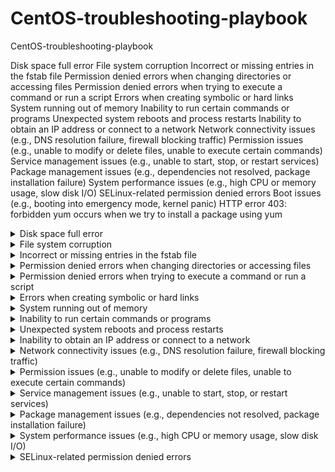 # CentOS-troubleshooting-playbook
CentOS-troubleshooting-playbook


Disk space full error
File system corruption
Incorrect or missing entries in the fstab file
Permission denied errors when changing directories or accessing files
Permission denied errors when trying to execute a command or run a script
Errors when creating symbolic or hard links
System running out of memory
Inability to run certain commands or programs
Unexpected system reboots and process restarts
Inability to obtain an IP address or connect to a network
Network connectivity issues (e.g., DNS resolution failure, firewall blocking traffic)
Permission issues (e.g., unable to modify or delete files, unable to execute certain commands)
Service management issues (e.g., unable to start, stop, or restart services)
Package management issues (e.g., dependencies not resolved, package installation failure)
System performance issues (e.g., high CPU or memory usage, slow disk I/O)
SELinux-related permission denied errors
Boot issues (e.g., booting into emergency mode, kernel panic)
HTTP error 403: forbidden yum occurs when we try to install a package using yum

<details>
<summary>Disk space full error</summary>

## Introduction
When the disk space on your CentOS system is full, you may encounter errors when trying to write to or access files on the disk. This can cause your system to slow down or even crash, and it can also prevent you from installing or updating software packages.

In this guide, we'll show you how to identify when your disk space is running low, and how to free up disk space so that your system can function properly.

## Identifying the Problem
The first step in troubleshooting disk space issues is to identify whether this is the cause of the problem you're encountering. Here are some common signs that your disk space is running low:

- You receive error messages indicating that there is no space left on the disk.
- Your system runs slowly or freezes up, especially when trying to access or write to files.
- You're unable to install or update software packages due to insufficient disk space.

To check the available disk space on your CentOS system, you can use the df command:

```
df -h
``` 

This will display the disk usage information for all mounted file systems, including the amount of free space available.

If the output shows that your disk is almost full or completely full, you'll need to free up some space in order to resolve the issue.


## Freeing Up Disk Space
There are several ways to free up disk space on a CentOS system. Here are some common methods:

### 1. Clean up log files
Log files can take up a lot of disk space over time, especially if they're not rotated or deleted regularly. You can use the logrotate command to manage log files on your system:

```
sudo logrotate -f /etc/logrotate.conf
```
This will force logrotate to run and clean up any old log files.

### 2. Delete temporary files
Temporary files can also consume a lot of disk space. You can use the tmpwatch command to automatically delete files in the system's temporary directories that are older than a certain number of days:

```
sudo tmpwatch 7 /tmp
sudo tmpwatch 7 /var/tmp
```
This will remove any files in the /tmp and /var/tmp directories that are more than 7 days old.

### 3. Uninstall unused software and other big files
Uninstalling software that you no longer need can also free up disk space. You can use the yum package manager to remove packages that you no longer need:

```
sudo yum remove package-name
```
Replace package-name with the name of the package that you want to remove.

You can also use these commands to find big files and remove them if it is possible
```
find / -mount -size +8096 -ls
find / -mount -name core -ls
du -sh /* (repeat for subsequent dirs on /)
```

### 4. Clear the YUM cache
The yum package manager caches downloaded packages in order to speed up future installations. However, this cache can consume a significant amount of disk space over time. You can clear the YUM cache by running the following command:

```
sudo yum clean all
```
### 5. Resize the disk partition
If none of the above methods work or if you need more space than you can free up, you can resize the disk partition to increase its capacity. However, this process can be risky and should only be attempted by experienced users.

### Conclusion
By following the above steps, you should be able to free up disk space on your CentOS system and resolve any disk space-related issues that you may encounter. If you continue to experience issues after trying these steps, it's recommended to seek help from a qualified Linux administrator.

</details>
<details>
<summary>File system corruption</summary>

## Introduction
File system corruption can occur on your CentOS system due to various reasons such as power failure, hardware issues, software bugs, or even malware attacks. This can cause data loss or make it difficult to access files and directories on the file system. In this guide, we will go through the steps to troubleshoot and resolve file system corruption issues on CentOS.

## Understanding the Issue
When your file system is corrupt, you may encounter one or more of the following symptoms:

- Unable to access files or directories on the file system
- Unexpected system crashes or hangs
- Applications or services failing to start or behaving abnormally
- Unusually slow performance or disk activity
- Error messages indicating file system corruption or integrity issues
- If you notice any of these symptoms, there's a good chance that your file system is corrupt and needs to be fixed.

## Troubleshooting Steps
Here are the steps you can follow to troubleshoot and fix file system corruption issues on CentOS:

### 1. Check Disk Space
Before you begin, make sure that your disk has enough free space. A full disk can cause file system corruption, so ensure that you have enough free space to work with.

You can check the disk usage on your system by running the following command:

```
df -h
```

This will show you the disk usage in human-readable format. Look for any file system that has a high usage percentage or is at 100% capacity. If you find any such file system, you may need to delete unnecessary files or expand the file system to free up space.

### 2. Run File System Check
Next, you can run a file system check to detect and repair any file system errors. CentOS uses the fsck utility for file system checks.

To run a file system check on your root file system, boot your system into recovery mode and select the option to run a file system check. Alternatively, you can run the following command to check the file system when the system is running:

```
sudo fsck -f /dev/sdaX
```
Replace /dev/sdaX with the device file of the file system you want to check. This will run a file system check and attempt to fix any errors it finds.

### 3. Restore from Backup
If the file system check doesn't resolve the issue, and you have a backup of your system, you can restore the file system from the backup. This will help you recover your data and get your system up and running again.

### 4. Reinstall the Operating System
If none of the above steps work, and you don't have a backup, you may need to reinstall the operating system. This will wipe your system and install a fresh copy of CentOS. Remember to backup your data before proceeding with a reinstallation.

### Conclusion
File system corruption can cause data loss and system instability, but following the steps in this guide can help you troubleshoot and fix the issue on your CentOS system. Remember to regularly backup your data to avoid losing important files in case of any future file system corruption issues.
</details>

<details>
<summary>Incorrect or missing entries in the fstab file</summary>

## Introduction
The fstab file is a configuration file that defines how file systems are mounted and accessed in your CentOS system. If there are incorrect or missing entries in the fstab file, you may encounter issues with file system mounting and access. In this guide, we will go through the steps to troubleshoot and fix incorrect or missing entries in the fstab file in CentOS.

## Understanding the Issue
When there are incorrect or missing entries in the fstab file, you may encounter one or more of the following symptoms:

- Unable to mount file systems on boot
- Unable to access file systems or directories
- Incorrect file system permissions or ownership
- Error messages indicating fstab file issues
If you notice any of these symptoms, there's a good chance that your fstab file has incorrect or missing entries and needs to be fixed.

## Troubleshooting Steps
Here are the steps you can follow to troubleshoot and fix incorrect or missing entries in the fstab file in CentOS:

### 1. Check fstab File
The first step is to check the fstab file for any incorrect or missing entries. You can do this by running the following command:

```
cat /etc/fstab
```
This will show you the contents of the fstab file. Look for any file system entries that are incorrect or missing.

### 2. Correct fstab Entries
Once you've identified any incorrect or missing entries in the fstab file, you can correct them by editing the fstab file. You can edit the fstab file using a text editor such as nano or vi.

To edit the fstab file using nano, run the following command:

```
sudo nano /etc/fstab
```
This will open the fstab file in nano. Make the necessary changes to the file and save the changes by pressing Ctrl+X, followed by Y, and then Enter.

To edit the fstab file using vi, run the following command:

```
sudo vi /etc/fstab
```
This will open the fstab file in vi. Use the arrow keys to navigate to the line you want to edit, make the necessary changes, and save the changes by typing :wq and then pressing Enter.

### 3. Test File System Mounting
Once you've corrected the entries in the fstab file, you can test the file system mounting by running the following command:

```
sudo mount -a
```
This will attempt to mount all file systems specified in the fstab file. If there are any errors, it will show you the error messages, which you can use to further troubleshoot the issue.

### 4. Reboot the System
After making changes to the fstab file, it's a good idea to reboot the system to ensure that the changes are applied correctly. You can do this by running the following command:

```
sudo reboot
```
## Conclusion
Incorrect or missing entries in the fstab file can cause issues with file system mounting and access, but following the steps in this guide can help you troubleshoot and fix the issue on your CentOS system. Remember to take a backup of the fstab file before making any changes to it, so that you can revert to the original file if needed.

</details>


<details>
<summary>Permission denied errors when changing directories or accessing files</summary>

If you encounter "Permission denied" errors when changing directories or accessing files in CentOS, it may be due to incorrect file permissions or ownership settings. This issue can be caused by a number of reasons, including user error, incorrect configuration, or system issues.

## Symptoms
- You are unable to change directories to a specific folder or access a file, and you receive a "Permission denied" error message.
- When trying to run a script, you receive a "Permission denied" error message.
- You are unable to create, modify, or delete files in a specific folder, and you receive a "Permission denied" error message.
## Causes
- Incorrect file permissions or ownership settings on the affected file or directory.
- The user trying to access the file or directory does not have the necessary permissions to do so.
- The file or directory is owned by a different user or group.
- The file or directory is located on a file system that is mounted with the "noexec" or "nodev" option.
## Solutions
1. Check the file permissions and ownership: Use the ls -l command to view the permissions and ownership of the file or directory. Make sure that the user or group trying to access the file has the necessary permissions. Use the chown and chmod commands to change the ownership and permissions of the file or directory, respectively.

2. Check the user permissions: Ensure that the user has the necessary permissions to access the file or directory. If not, add the user to the appropriate group or change the ownership or permissions of the file or directory.

3. Check the mount options: If the file or directory is located on a file system that is mounted with the "noexec" or "nodev" option, remount the file system with the appropriate options. Use the mount command to view the current mount options and the remount command to change the options.

4. Check for file system errors: Use the fsck command to check for any file system errors that may be causing the "Permission denied" errors.

5. Check for SELinux issues: If SELinux is enabled on your system, it may be blocking access to the file or directory. Use the sestatus command to check the SELinux status, and use the setenforce command to temporarily disable SELinux to see if it is the cause of the issue.

## Conclusion
"Permission denied" errors when changing directories or accessing files in CentOS can be frustrating, but they are usually caused by incorrect file permissions or ownership settings. By following the troubleshooting steps above, you should be able to identify and resolve the issue.

</details>


<details>
<summary>Permission denied errors when trying to execute a command or run a script</summary>

If you encounter "Permission denied" errors when trying to execute a command or run a script in CentOS, it may be due to incorrect file permissions or ownership settings. This issue can be caused by a number of reasons, including user error, incorrect configuration, or system issues.

## Symptoms
- When trying to execute a command or run a script, you receive a "Permission denied" error message.
- You are unable to change the permissions of the script to make it executable.
- When trying to execute a command or run a script as root, you receive a "Permission denied" error message.
## Causes
- Incorrect file permissions or ownership settings on the script or command file.
- The user trying to execute the script or command does not have the necessary permissions to do so.
- The file or directory is located on a file system that is mounted with the "noexec" or "nodev" option.
## Solutions
1. Check the file permissions and ownership: Use the ```ls -l``` command to view the permissions and ownership of the file. Make sure that the user or group trying to execute the file has the necessary permissions. Use the ```chown``` and ```chmod``` commands to change the ownership and permissions of the file, respectively.

2. Check the user permissions: Ensure that the user has the necessary permissions to execute the file. If not, add the user to the appropriate group or change the ownership or permissions of the file.

3. Check the ```mount``` options: If the file or directory is located on a file system that is mounted with the "noexec" or "nodev" option, ```remount``` the file system with the appropriate options. Use the mount command to view the current mount options and the remount command to change the options.

4. Check for file system errors: Use the ```fsck``` command to check for any file system errors that may be causing the "Permission denied" errors.

5. Check for SELinux issues: If SELinux is enabled on your system, it may be blocking access to the file or directory. Use the ```sestatus``` command to check the SELinux status, and use the setenforce command to temporarily disable SELinux to see if it is the cause of the issue.

6. Check for file system corruption: If none of the above solutions work, it is possible that there is file system corruption on your system. Use the ```fsck``` command to check for file system errors, and use the appropriate tool to fix the errors.

## Conclusion
"Permission denied" errors when trying to execute a command or run a script in CentOS can be frustrating, but they are usually caused by incorrect file permissions or ownership settings. By following the troubleshooting steps above, you should be able to identify and resolve the issue.

</details>
<details>
<summary>Errors when creating symbolic or hard links</summary>

## Issue description
When trying to create a symbolic or hard link to a file or directory, the following error message is displayed: ln: failed to create symbolic link/hard link: Permission denied.

## Possible causes
- Insufficient permissions to create the link.
- The file or directory you are trying to link to does not exist.
- The file system is mounted as read-only.
## Solution
Follow the steps below to troubleshoot and fix this issue:

### 1. Verify the existence of the file or directory
Before creating a link, ensure that the file or directory you are linking to exists. You can do this by running the following command:

```
ls -l /path/to/file_or_directory
```
If the file or directory does not exist, create it using the appropriate command.

### 2. Check the file system permissions
Make sure you have sufficient permissions to create a link. You can use the ```ls -l``` command to check the permissions of the file or directory you are linking to.

If you do not have the necessary permissions, use the chmod command to change the permissions of the file or directory. For example, to give write permissions to the file owner, run:

```
chmod u+w /path/to/file_or_directory
```
### 3. Check if the file system is mounted as read-only
If the file system is mounted as read-only, you will not be able to create a link. You can check if the file system is mounted as read-only by running the following command:

```
mount | grep " / "
```
Look for the output that contains ro (read-only) in the options column.

To remount the file system as read-write, run the following command:

```
mount -o remount,rw /
```
Replace / with the mount point of the file system.

### 4. Check the file system for errors
If the above steps do not resolve the issue, check the file system for errors. You can do this by running the following command:

```
fsck /dev/sdaX
```
Replace /dev/sdaX with the appropriate partition device.

### 5. Create the link
After verifying the file or directory exists, you have sufficient permissions, and the file system is mounted as read-write, you can create the link using the appropriate command. For example:

```
ln -s /path/to/file_or_directory /path/to/link
```
Replace /path/to/file_or_directory with the path to the file or directory you want to link to, and /path/to/link with the path to the link you want to create.

### Conclusion
By following the above steps, you should be able to troubleshoot and fix the issue of errors when creating symbolic or hard links on CentOS.
</details>
<details>
<summary>System running out of memory</summary>

Sometimes, a system running CentOS may experience issues related to running out of memory. This can cause the system to become slow, freeze, or even crash. In this guide, we will cover how to troubleshoot this issue and resolve it on a CentOS system.

## Identifying the Issue
If your CentOS system is running out of memory, you may notice the following symptoms:

- The system is running very slowly
- The system freezes or crashes
- You receive error messages related to lack of memory when trying to run applications or perform certain tasks
## Checking Memory Usage
The first step in troubleshooting a memory issue is to check the memory usage on your system. You can do this by running the following command in the terminal:

```
free -m
```
This will show you the total amount of memory on your system, as well as how much is currently in use and how much is free.

## Checking for Memory Leaks
If your system is running out of memory due to a memory leak, you will need to identify the process or application that is causing the leak. You can do this by using the top command:

```
top
```
This will show you a list of processes currently running on your system, sorted by the amount of memory they are using. If you notice a process that is using an unusually large amount of memory, it may be causing the memory leak.

## Resolving the Issue
There are several steps you can take to resolve a system running out of memory issue:

### 1. Close Unnecessary Applications
The first step is to close any applications or processes that are not necessary. This will free up memory for other applications and may resolve the issue.

### 2. Increase Swap Space
If your system is still running out of memory after closing unnecessary applications, you may need to increase the swap space. You can do this by following these steps:

Check the current swap space on your system by running the following command:

```
swapon --show
```
If the output shows that there is no swap space, you will need to create a new swap file:

```
sudo fallocate -l [size]G /swapfile
sudo chmod 600 /swapfile
sudo mkswap /swapfile
sudo swapon /swapfile
```
Replace [size] with the desired size of the swap file in GB.

If the output shows that there is already a swap partition, you can increase the size of the existing partition by using the dd command:

```
sudo dd if=/dev/zero of=/swapfile bs=1G count=[size] conv=notrunc
sudo chmod 600 /swapfile
sudo mkswap /swapfile
sudo swapon /swapfile
```
Replace [size] with the desired increase in size in GB.

### 3. Upgrade Memory
If your system is still running out of memory after increasing the swap space, you may need to upgrade the memory on your system.

## Conclusion
A system running out of memory can be a frustrating issue to deal with, but by following these steps, you should be able to identify the cause of the issue and resolve it on your CentOS system.

</details>

<details>
<summary>Inability to run certain commands or programs</summary>

</details>

<details>
<summary>Unexpected system reboots and process restarts</summary>

</details>
<details>
<summary>Inability to obtain an IP address or connect to a network</summary>

</details>

<details>
<summary>Network connectivity issues (e.g., DNS resolution failure, firewall blocking traffic)</summary>

</details>

<details>
<summary>Permission issues (e.g., unable to modify or delete files, unable to execute certain commands)</summary>

</details>

<details>
<summary>Service management issues (e.g., unable to start, stop, or restart services)</summary>

</details>

<details>
<summary>Package management issues (e.g., dependencies not resolved, package installation failure)</summary>

</details>

<details>
<summary>System performance issues (e.g., high CPU or memory usage, slow disk I/O)</summary>

</details>

<details>
<summary>SELinux-related permission denied errors</summary>


<details>
<summary>Boot issues (e.g., booting into emergency mode, kernel panic)</summary>



<details>
<summary>HTTP error 403: forbidden yum occurs when we try to install a package using yum</summary>

</details>
